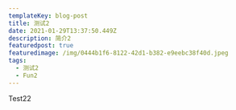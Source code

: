 ```yaml
---
templateKey: blog-post
title: 测试2
date: 2021-01-29T13:37:50.449Z
description: 简介2
featuredpost: true
featuredimage: /img/0444b1f6-8122-42d1-b382-e9eebc38f40d.jpeg
tags:
  - 测试2
  - Fun2
---
```

Test22